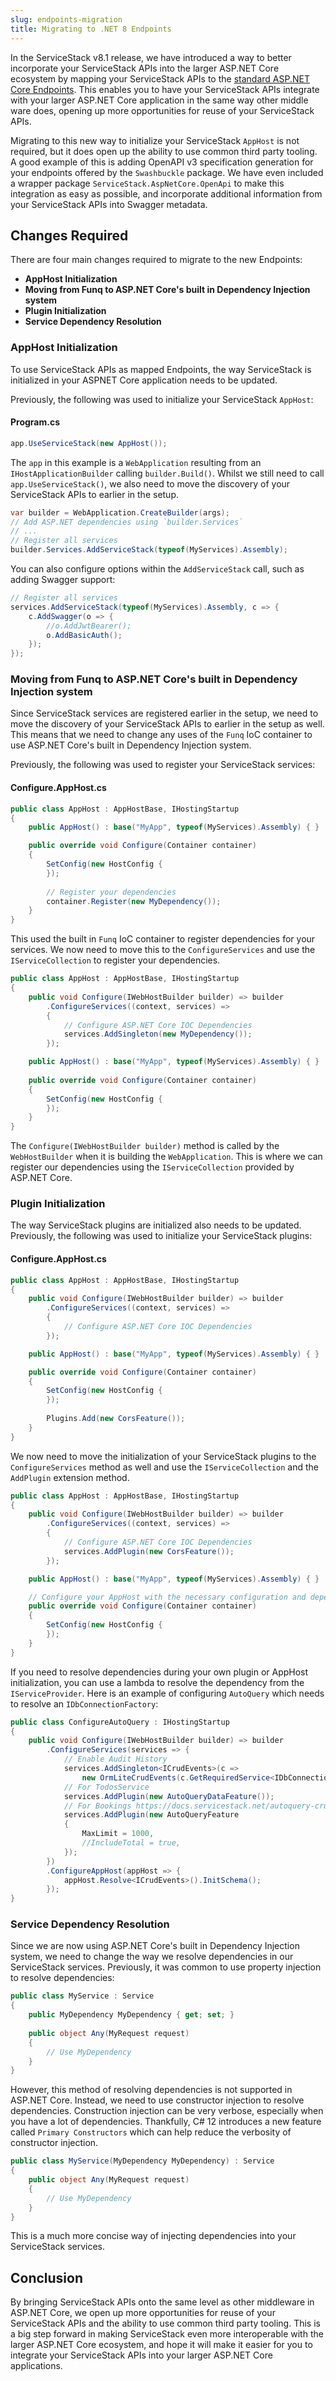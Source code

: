 ```yaml
---
slug: endpoints-migration
title: Migrating to .NET 8 Endpoints
---
```


In the ServiceStack v8.1 release, we have introduced a way to better incorporate your ServiceStack APIs into the larger ASP.NET Core ecosystem by mapping your ServiceStack APIs to the [standard ASP.NET Core Endpoints](https://learn.microsoft.com/en-us/aspnet/core/fundamentals/routing?view=aspnetcore-8.0#endpoints). This enables you to have your ServiceStack APIs integrate with your larger ASP.NET Core application in the same way other middle ware does, opening up more opportunities for reuse of your ServiceStack APIs.

Migrating to this new way to initialize your ServiceStack `AppHost` is not required, but it does open up the ability to use common third party tooling. A good example of this is adding OpenAPI v3 specification generation for your endpoints offered by the `Swashbuckle` package.
We have even included a wrapper package `ServiceStack.AspNetCore.OpenApi` to make this integration as easy as possible, and incorporate additional information from your ServiceStack APIs into Swagger metadata.

## Changes Required

There are four main changes required to migrate to the new Endpoints:
- **AppHost Initialization**
- **Moving from Funq to ASP.NET Core's built in Dependency Injection system**
- **Plugin Initialization**
- **Service Dependency Resolution**

### AppHost Initialization

To use ServiceStack APIs as mapped Endpoints, the way ServiceStack is initialized in your ASPNET Core application needs to be updated.

Previously, the following was used to initialize your ServiceStack `AppHost`:

#### Program.cs
```csharp
app.UseServiceStack(new AppHost());
```

The `app` in this example is a `WebApplication` resulting from an `IHostApplicationBuilder` calling `builder.Build()`. Whilst we still need to call `app.UseServiceStack()`, we also need to move the discovery of your ServiceStack APIs to earlier in the setup.

```csharp
var builder = WebApplication.CreateBuilder(args);
// Add ASP.NET dependencies using `builder.Services`
// ...
// Register all services
builder.Services.AddServiceStack(typeof(MyServices).Assembly);
```

You can also configure options within the `AddServiceStack` call, such as adding Swagger support:

```csharp
// Register all services
services.AddServiceStack(typeof(MyServices).Assembly, c => {
    c.AddSwagger(o => {
        //o.AddJwtBearer();
        o.AddBasicAuth();
    });
});
```

### Moving from Funq to ASP.NET Core's built in Dependency Injection system

Since ServiceStack services are registered earlier in the setup, we need to move the discovery of your ServiceStack APIs to earlier in the setup as well. 
This means that we need to change any uses of the `Funq` IoC container to use ASP.NET Core's built in Dependency Injection system.

Previously, the following was used to register your ServiceStack services:

#### Configure.AppHost.cs

```csharp
public class AppHost : AppHostBase, IHostingStartup
{
    public AppHost() : base("MyApp", typeof(MyServices).Assembly) { }

    public override void Configure(Container container)
    {
        SetConfig(new HostConfig {
        });
        
        // Register your dependencies
        container.Register(new MyDependency());
    }
}
```

This used the built in `Funq` IoC container to register dependencies for your services. We now need to move this to the `ConfigureServices` and use the `IServiceCollection` to register your dependencies.

```csharp
public class AppHost : AppHostBase, IHostingStartup
{
    public void Configure(IWebHostBuilder builder) => builder
        .ConfigureServices((context, services) =>
        {
            // Configure ASP.NET Core IOC Dependencies
            services.AddSingleton(new MyDependency());
        });

    public AppHost() : base("MyApp", typeof(MyServices).Assembly) { }
    
    public override void Configure(Container container)
    {
        SetConfig(new HostConfig {
        });
    }
}
```

The `Configure(IWebHostBuilder builder)` method is called by the `WebHostBuilder` when it is building the `WebApplication`. This is where we can register our dependencies using the `IServiceCollection` provided by ASP.NET Core.

### Plugin Initialization

The way ServiceStack plugins are initialized also needs to be updated. Previously, the following was used to initialize your ServiceStack plugins:

#### Configure.AppHost.cs

```csharp
public class AppHost : AppHostBase, IHostingStartup
{
    public void Configure(IWebHostBuilder builder) => builder
        .ConfigureServices((context, services) =>
        {
            // Configure ASP.NET Core IOC Dependencies
        });

    public AppHost() : base("MyApp", typeof(MyServices).Assembly) { }

    public override void Configure(Container container)
    {
        SetConfig(new HostConfig {
        });
        
        Plugins.Add(new CorsFeature());
    }
}
```

We now need to move the initialization of your ServiceStack plugins to the `ConfigureServices` method as well and use the `IServiceCollection` and the `AddPlugin` extension method.

```csharp
public class AppHost : AppHostBase, IHostingStartup
{
    public void Configure(IWebHostBuilder builder) => builder
        .ConfigureServices((context, services) =>
        {
            // Configure ASP.NET Core IOC Dependencies
            services.AddPlugin(new CorsFeature());
        });

    public AppHost() : base("MyApp", typeof(MyServices).Assembly) { }

    // Configure your AppHost with the necessary configuration and dependencies your App needs
    public override void Configure(Container container)
    {
        SetConfig(new HostConfig {
        });
    }
}
```

If you need to resolve dependencies during your own plugin or AppHost initialization, you can use a lambda to resolve the dependency from the `IServiceProvider`.
Here is an example of configuring `AutoQuery` which needs to resolve an `IDbConnectionFactory`:

```csharp
public class ConfigureAutoQuery : IHostingStartup
{
    public void Configure(IWebHostBuilder builder) => builder
        .ConfigureServices(services => {
            // Enable Audit History
            services.AddSingleton<ICrudEvents>(c =>
                new OrmLiteCrudEvents(c.GetRequiredService<IDbConnectionFactory>()));
            // For TodosService
            services.AddPlugin(new AutoQueryDataFeature());
            // For Bookings https://docs.servicestack.net/autoquery-crud-bookings
            services.AddPlugin(new AutoQueryFeature
            {
                MaxLimit = 1000,
                //IncludeTotal = true,
            });
        })
        .ConfigureAppHost(appHost => {
            appHost.Resolve<ICrudEvents>().InitSchema();
        });
}
```

### Service Dependency Resolution

Since we are now using ASP.NET Core's built in Dependency Injection system, we need to change the way we resolve dependencies in our ServiceStack services. Previously, it was common to use property injection to resolve dependencies:

```csharp
public class MyService : Service
{
    public MyDependency MyDependency { get; set; }
    
    public object Any(MyRequest request)
    {
        // Use MyDependency
    }
}
```

However, this method of resolving dependencies is not supported in ASP.NET Core. Instead, we need to use constructor injection to resolve dependencies.
Construction injection can be very verbose, especially when you have a lot of dependencies.
Thankfully, C# 12 introduces a new feature called `Primary Constructors` which can help reduce the verbosity of constructor injection.

```csharp
public class MyService(MyDependency MyDependency) : Service
{
    public object Any(MyRequest request)
    {
        // Use MyDependency
    }
}
```

This is a much more concise way of injecting dependencies into your ServiceStack services.

## Conclusion

By bringing ServiceStack APIs onto the same level as other middleware in ASP.NET Core, we open up more opportunities for reuse of your ServiceStack APIs and the ability to use common third party tooling. This is a big step forward in making ServiceStack even more interoperable with the larger ASP.NET Core ecosystem, and hope it will make it easier for you to integrate your ServiceStack APIs into your larger ASP.NET Core applications.